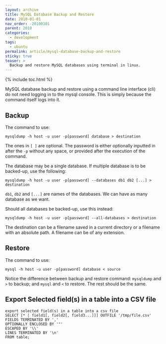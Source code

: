 ```yaml
---
layout: archive
title: MySQL Database Backup and Restore
date: 2010-01-01
nav_order: -20100101
parent: 2010
categories:
  - development
tags:
  - ubuntu
permalink: article/mysql-database-backup-and-restore
sticky: true
teaser: >
  Backup and restore MySQL databases using terminal in linux.
---
```


{% include toc.html %}

MySQL database backup and restore using a command line interface (cli) do not need logging in to the mysql console. This is simply because the command itself logs into it.

## Backup

The command to use:

```
mysqldump -h host -u user -p[password] database > destination
```

The ones in `[ ]` are optional. The password is either optionally inputted in after the `-p` without any space, or provided after the execution of the command.

The database may be a single database. If multiple database is to be backed-up, use the following:

```
mysqldump -h host -u user -p[password] --databases db1 db2 [...] > destination
```

`db1`, `db2` and `[...]` are names of the databases. We can have as many
database as we want.

Should all databases be backed-up, use this instead:

```
mysqldump -h host -u user -p[password] --all-databases > destination 
```

The destination can be a filename saved in a current directory or a filename with an absolute path. A filename can be of any extension.

## Restore

The command to use:

```
mysql -h host -u user -p[password] database < source
```

Notice the difference between backup and restore command: `mysqldump` and `>` to backup; and `mysql` and `<` to restore. The rest should be the same.

## Export Selected field(s) in a table into a CSV file

```
export selected field(s) in a table into a csv file
SELECT [* | field1[, field2[, field3...]]] OUTFILE '/tmp/file.csv'
FIELDS TERMINATED BY ','
OPTIONALLY ENCLOSED BY '"'
ESCAPED BY '\\'
LINES TERMINATED BY '\n'
FROM table;
```
